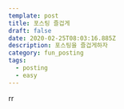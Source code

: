 ```yaml
---
template: post
title: 포스팅 즐겁게
draft: false
date: 2020-02-25T08:03:16.885Z
description: 포스팅을 즐겁게하자
category: fun_posting
tags:
  - posting
  - easy
---
```

rr
